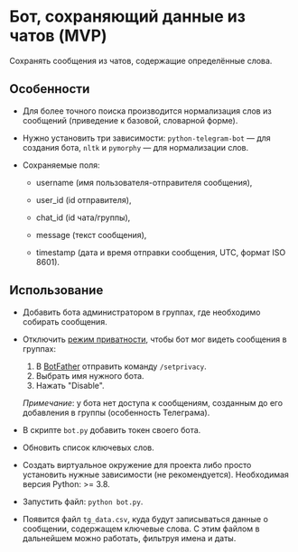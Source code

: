 # Бот, сохраняющий данные из чатов (MVP)

Сохранять сообщения из чатов, содержащие определённые слова.

## Особенности

* Для более точного поиска производится нормализация слов из сообщений (приведение к базовой, словарной форме).

* Нужно установить три зависимости: `python-telegram-bot` — для создания бота, `nltk` и `pymorphy` — для нормализации слов.

* Сохраняемые поля:
  
  * username (имя пользователя-отправителя сообщения), 

  * user_id (id отправителя),

  * chat_id (id чата/группы),

  * message (текст сообщения),

  * timestamp (дата и время отправки сообщения, UTC, формат ISO 8601). 

## Использование

* Добавить бота администратором в группах, где необходимо собирать сообщения.

* Отключить [режим приватности](https://core.telegram.org/bots/features#privacy-mode), чтобы бот мог видеть сообщения в группах:
  1. В [BotFather](https://t.me/botfather) отправить команду `/setprivacy`.
  2. Выбрать имя нужного бота.
  3. Нажать "Disable". 
   
    *Примечание*: у бота нет доступа к сообщениям, созданным до его добавления в группы (особенность Телеграма).


* В скрипте `bot.py` добавить токен своего бота.

* Обновить список ключевых слов.

* Создать виртуальное окружение для проекта либо просто установить нужные зависимости (не рекомендуется). Необходимая версия Python: >= 3.8.

* Запустить файл: `python bot.py`.

* Появится файл `tg_data.csv`, куда будут записываться данные о сообщении, содержащем ключевые слова. С этим файлом в дальнейшем можно работать, фильтруя имена и даты.